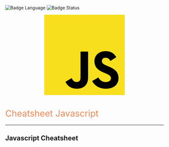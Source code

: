 ![Badge Language](https://img.shields.io/badge/Language-Javascript-blue) ![Badge Status](https://img.shields.io/badge/Status-En%20Cours-yellow)
<p align="center" style="text-align: center;">
<img src="./JS_Logo.svg" alt="Javascript Logo" height="256" />
</p>
<h1 class="text-blue" style="color: #ea8853; font-weight: 400">Cheatsheet Javascript</h1>
<hr>

## Javascript Cheatsheet
